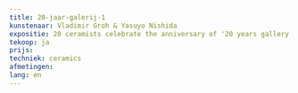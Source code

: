 ```yaml
---
title: 20-jaar-galerij-1
kunstenaar: Vladimir Groh & Yasuyo Nishida
expositie: 20 ceramists celebrate the anniversary of '20 years gallery π²'
tekoop: ja
prijs: 
techniek: ceramics
afmetingen: 
lang: en
---
```

